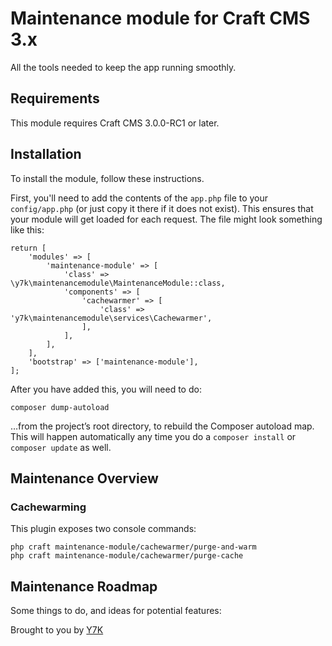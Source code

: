 # Maintenance module for Craft CMS 3.x

All the tools needed to keep the app running smoothly.

## Requirements

This module requires Craft CMS 3.0.0-RC1 or later.

## Installation

To install the module, follow these instructions.

First, you'll need to add the contents of the `app.php` file to your `config/app.php` (or just copy it there if it does not exist). This ensures that your module will get loaded for each request. The file might look something like this:
```
return [
    'modules' => [
        'maintenance-module' => [
            'class' => \y7k\maintenancemodule\MaintenanceModule::class,
            'components' => [
                'cachewarmer' => [
                    'class' => 'y7k\maintenancemodule\services\Cachewarmer',
                ],
            ],
        ],
    ],
    'bootstrap' => ['maintenance-module'],
];
```

After you have added this, you will need to do:

    composer dump-autoload

 …from the project’s root directory, to rebuild the Composer autoload map. This will happen automatically any time you do a `composer install` or `composer update` as well.

## Maintenance Overview

### Cachewarming

This plugin exposes two console commands:

```
php craft maintenance-module/cachewarmer/purge-and-warm
php craft maintenance-module/cachewarmer/purge-cache
```

## Maintenance Roadmap

Some things to do, and ideas for potential features:

Brought to you by [Y7K](y7k.com)

